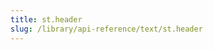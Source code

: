 ```yaml
---
title: st.header
slug: /library/api-reference/text/st.header
---
```


<Autofunction function="streamlit.header" />